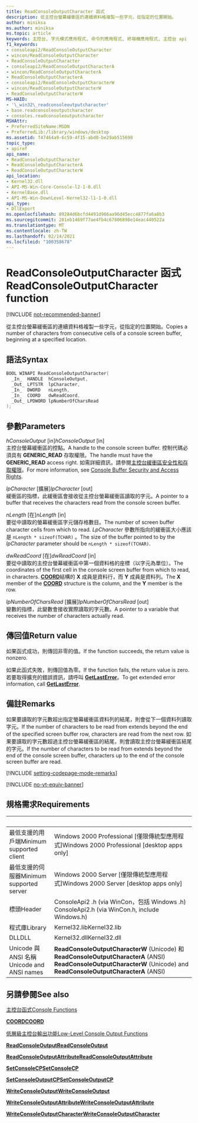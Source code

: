```yaml
---
title: ReadConsoleOutputCharacter 函式
description: 從主控台螢幕緩衝區的連續資料格複製一些字元，從指定的位置開始。
author: miniksa
ms.author: miniksa
ms.topic: article
keywords: 主控台, 字元模式應用程式, 命令列應用程式, 終端機應用程式, 主控台 api
f1_keywords:
- consoleapi2/ReadConsoleOutputCharacter
- wincon/ReadConsoleOutputCharacter
- ReadConsoleOutputCharacter
- consoleapi2/ReadConsoleOutputCharacterA
- wincon/ReadConsoleOutputCharacterA
- ReadConsoleOutputCharacterA
- consoleapi2/ReadConsoleOutputCharacterW
- wincon/ReadConsoleOutputCharacterW
- ReadConsoleOutputCharacterW
MS-HAID:
- '\_win32\_readconsoleoutputcharacter'
- base.readconsoleoutputcharacter
- consoles.readconsoleoutputcharacter
MSHAttr:
- PreferredSiteName:MSDN
- PreferredLib:/library/windows/desktop
ms.assetid: f47464a9-6c59-4f15-abd0-be29ab515698
topic_type:
- apiref
api_name:
- ReadConsoleOutputCharacter
- ReadConsoleOutputCharacterA
- ReadConsoleOutputCharacterW
api_location:
- Kernel32.dll
- API-MS-Win-Core-Console-l2-1-0.dll
- KernelBase.dll
- API-MS-Win-DownLevel-Kernel32-l1-1-0.dll
api_type:
- DllExport
ms.openlocfilehash: 89284d6bcfd4491d966aa96d45ecc4877fa6a8b3
ms.sourcegitcommit: 281eb1469f77ae4fb4c67806898e14eac440522a
ms.translationtype: MT
ms.contentlocale: zh-TW
ms.lasthandoff: 02/14/2021
ms.locfileid: "100358678"
---
```

# <a name="readconsoleoutputcharacter-function"></a><span data-ttu-id="5c3a4-104">ReadConsoleOutputCharacter 函式</span><span class="sxs-lookup"><span data-stu-id="5c3a4-104">ReadConsoleOutputCharacter function</span></span>

[!INCLUDE [not-recommended-banner](./includes/not-recommended-banner.md)]

<span data-ttu-id="5c3a4-105">從主控台螢幕緩衝區的連續資料格複製一些字元，從指定的位置開始。</span><span class="sxs-lookup"><span data-stu-id="5c3a4-105">Copies a number of characters from consecutive cells of a console screen buffer, beginning at a specified location.</span></span>

## <a name="syntax"></a><span data-ttu-id="5c3a4-106">語法</span><span class="sxs-lookup"><span data-stu-id="5c3a4-106">Syntax</span></span>

```C
BOOL WINAPI ReadConsoleOutputCharacter(
  _In_  HANDLE  hConsoleOutput,
  _Out_ LPTSTR  lpCharacter,
  _In_  DWORD   nLength,
  _In_  COORD   dwReadCoord,
  _Out_ LPDWORD lpNumberOfCharsRead
);
```

## <a name="parameters"></a><span data-ttu-id="5c3a4-107">參數</span><span class="sxs-lookup"><span data-stu-id="5c3a4-107">Parameters</span></span>

<span data-ttu-id="5c3a4-108">*hConsoleOutput* \[in\]</span><span class="sxs-lookup"><span data-stu-id="5c3a4-108">*hConsoleOutput* \[in\]</span></span>  
<span data-ttu-id="5c3a4-109">主控台螢幕緩衝區的控點。</span><span class="sxs-lookup"><span data-stu-id="5c3a4-109">A handle to the console screen buffer.</span></span> <span data-ttu-id="5c3a4-110">控制代碼必須具有 **GENERIC\_READ** 存取權限。</span><span class="sxs-lookup"><span data-stu-id="5c3a4-110">The handle must have the **GENERIC\_READ** access right.</span></span> <span data-ttu-id="5c3a4-111">如需詳細資訊，請參閱[主控台緩衝區安全性和存取權限](console-buffer-security-and-access-rights.md)。</span><span class="sxs-lookup"><span data-stu-id="5c3a4-111">For more information, see [Console Buffer Security and Access Rights](console-buffer-security-and-access-rights.md).</span></span>

<span data-ttu-id="5c3a4-112">*lpCharacter* \[擴展\]</span><span class="sxs-lookup"><span data-stu-id="5c3a4-112">*lpCharacter* \[out\]</span></span>  
<span data-ttu-id="5c3a4-113">緩衝區的指標，此緩衝區會接收從主控台螢幕緩衝區讀取的字元。</span><span class="sxs-lookup"><span data-stu-id="5c3a4-113">A pointer to a buffer that receives the characters read from the console screen buffer.</span></span>

<span data-ttu-id="5c3a4-114">*nLength* \[在\]</span><span class="sxs-lookup"><span data-stu-id="5c3a4-114">*nLength* \[in\]</span></span>  
<span data-ttu-id="5c3a4-115">要從中讀取的螢幕緩衝區字元儲存格數目。</span><span class="sxs-lookup"><span data-stu-id="5c3a4-115">The number of screen buffer character cells from which to read.</span></span> <span data-ttu-id="5c3a4-116">*LpCharacter* 參數所指向的緩衝區大小應該是 `nLength * sizeof(TCHAR)` 。</span><span class="sxs-lookup"><span data-stu-id="5c3a4-116">The size of the buffer pointed to by the *lpCharacter* parameter should be `nLength * sizeof(TCHAR)`.</span></span>

<span data-ttu-id="5c3a4-117">*dwReadCoord* \[在\]</span><span class="sxs-lookup"><span data-stu-id="5c3a4-117">*dwReadCoord* \[in\]</span></span>  
<span data-ttu-id="5c3a4-118">要從中讀取的主控台螢幕緩衝區中第一個資料格的座標（以字元為單位）。</span><span class="sxs-lookup"><span data-stu-id="5c3a4-118">The coordinates of the first cell in the console screen buffer from which to read, in characters.</span></span> <span data-ttu-id="5c3a4-119">[**COORD**](coord-str.md)結構的 **X** 成員是資料行，而 **Y** 成員是資料列。</span><span class="sxs-lookup"><span data-stu-id="5c3a4-119">The **X** member of the [**COORD**](coord-str.md) structure is the column, and the **Y** member is the row.</span></span>

<span data-ttu-id="5c3a4-120">*lpNumberOfCharsRead* \[擴展\]</span><span class="sxs-lookup"><span data-stu-id="5c3a4-120">*lpNumberOfCharsRead* \[out\]</span></span>  
<span data-ttu-id="5c3a4-121">變數的指標，此變數會接收實際讀取的字元數。</span><span class="sxs-lookup"><span data-stu-id="5c3a4-121">A pointer to a variable that receives the number of characters actually read.</span></span>

## <a name="return-value"></a><span data-ttu-id="5c3a4-122">傳回值</span><span class="sxs-lookup"><span data-stu-id="5c3a4-122">Return value</span></span>

<span data-ttu-id="5c3a4-123">如果函式成功，則傳回非零的值。</span><span class="sxs-lookup"><span data-stu-id="5c3a4-123">If the function succeeds, the return value is nonzero.</span></span>

<span data-ttu-id="5c3a4-124">如果此函式失敗，則傳回值為零。</span><span class="sxs-lookup"><span data-stu-id="5c3a4-124">If the function fails, the return value is zero.</span></span> <span data-ttu-id="5c3a4-125">若要取得擴充的錯誤資訊，請呼叫 [**GetLastError**](/windows/win32/api/errhandlingapi/nf-errhandlingapi-getlasterror)。</span><span class="sxs-lookup"><span data-stu-id="5c3a4-125">To get extended error information, call [**GetLastError**](/windows/win32/api/errhandlingapi/nf-errhandlingapi-getlasterror).</span></span>

## <a name="remarks"></a><span data-ttu-id="5c3a4-126">備註</span><span class="sxs-lookup"><span data-stu-id="5c3a4-126">Remarks</span></span>

<span data-ttu-id="5c3a4-127">如果要讀取的字元數超出指定螢幕緩衝區資料列的結尾，則會從下一個資料列讀取字元。</span><span class="sxs-lookup"><span data-stu-id="5c3a4-127">If the number of characters to be read from extends beyond the end of the specified screen buffer row, characters are read from the next row.</span></span> <span data-ttu-id="5c3a4-128">如果要讀取的字元數超過主控台螢幕緩衝區的結尾，則會讀取主控台螢幕緩衝區結尾的字元。</span><span class="sxs-lookup"><span data-stu-id="5c3a4-128">If the number of characters to be read from extends beyond the end of the console screen buffer, characters up to the end of the console screen buffer are read.</span></span>

[!INCLUDE [setting-codepage-mode-remarks](./includes/setting-codepage-mode-remarks.md)]

[!INCLUDE [no-vt-equiv-banner](./includes/no-vt-equiv-banner.md)]

## <a name="requirements"></a><span data-ttu-id="5c3a4-129">規格需求</span><span class="sxs-lookup"><span data-stu-id="5c3a4-129">Requirements</span></span>

| &nbsp; | &nbsp; |
|-|-|
| <span data-ttu-id="5c3a4-130">最低支援的用戶端</span><span class="sxs-lookup"><span data-stu-id="5c3a4-130">Minimum supported client</span></span> | <span data-ttu-id="5c3a4-131">Windows 2000 Professional \[僅限傳統型應用程式\]</span><span class="sxs-lookup"><span data-stu-id="5c3a4-131">Windows 2000 Professional \[desktop apps only\]</span></span> |
| <span data-ttu-id="5c3a4-132">最低支援的伺服器</span><span class="sxs-lookup"><span data-stu-id="5c3a4-132">Minimum supported server</span></span> | <span data-ttu-id="5c3a4-133">Windows 2000 Server \[僅限傳統型應用程式\]</span><span class="sxs-lookup"><span data-stu-id="5c3a4-133">Windows 2000 Server \[desktop apps only\]</span></span> |
| <span data-ttu-id="5c3a4-134">標頭</span><span class="sxs-lookup"><span data-stu-id="5c3a4-134">Header</span></span> | <span data-ttu-id="5c3a4-135">ConsoleApi2 .h (via WinCon，包括 Windows .h) </span><span class="sxs-lookup"><span data-stu-id="5c3a4-135">ConsoleApi2.h (via WinCon.h, include Windows.h)</span></span> |
| <span data-ttu-id="5c3a4-136">程式庫</span><span class="sxs-lookup"><span data-stu-id="5c3a4-136">Library</span></span> | <span data-ttu-id="5c3a4-137">Kernel32.lib</span><span class="sxs-lookup"><span data-stu-id="5c3a4-137">Kernel32.lib</span></span> |
| <span data-ttu-id="5c3a4-138">DLL</span><span class="sxs-lookup"><span data-stu-id="5c3a4-138">DLL</span></span> | <span data-ttu-id="5c3a4-139">Kernel32.dll</span><span class="sxs-lookup"><span data-stu-id="5c3a4-139">Kernel32.dll</span></span> |
| <span data-ttu-id="5c3a4-140">Unicode 與 ANSI 名稱</span><span class="sxs-lookup"><span data-stu-id="5c3a4-140">Unicode and ANSI names</span></span> | <span data-ttu-id="5c3a4-141">**ReadConsoleOutputCharacterW** (Unicode) 和 **ReadConsoleOutputCharacterA** (ANSI) </span><span class="sxs-lookup"><span data-stu-id="5c3a4-141">**ReadConsoleOutputCharacterW** (Unicode) and **ReadConsoleOutputCharacterA** (ANSI)</span></span> |

## <a name="see-also"></a><span data-ttu-id="5c3a4-142">另請參閱</span><span class="sxs-lookup"><span data-stu-id="5c3a4-142">See also</span></span>

[<span data-ttu-id="5c3a4-143">主控台函式</span><span class="sxs-lookup"><span data-stu-id="5c3a4-143">Console Functions</span></span>](console-functions.md)

[<span data-ttu-id="5c3a4-144">**COORD**</span><span class="sxs-lookup"><span data-stu-id="5c3a4-144">**COORD**</span></span>](coord-str.md)

[<span data-ttu-id="5c3a4-145">低層級主控台輸出功能</span><span class="sxs-lookup"><span data-stu-id="5c3a4-145">Low-Level Console Output Functions</span></span>](low-level-console-output-functions.md)

[<span data-ttu-id="5c3a4-146">**ReadConsoleOutput**</span><span class="sxs-lookup"><span data-stu-id="5c3a4-146">**ReadConsoleOutput**</span></span>](readconsoleoutput.md)

[<span data-ttu-id="5c3a4-147">**ReadConsoleOutputAttribute**</span><span class="sxs-lookup"><span data-stu-id="5c3a4-147">**ReadConsoleOutputAttribute**</span></span>](readconsoleoutputattribute.md)

[<span data-ttu-id="5c3a4-148">**SetConsoleCP**</span><span class="sxs-lookup"><span data-stu-id="5c3a4-148">**SetConsoleCP**</span></span>](setconsolecp.md)

[<span data-ttu-id="5c3a4-149">**SetConsoleOutputCP**</span><span class="sxs-lookup"><span data-stu-id="5c3a4-149">**SetConsoleOutputCP**</span></span>](setconsoleoutputcp.md)

[<span data-ttu-id="5c3a4-150">**WriteConsoleOutput**</span><span class="sxs-lookup"><span data-stu-id="5c3a4-150">**WriteConsoleOutput**</span></span>](writeconsoleoutput.md)

[<span data-ttu-id="5c3a4-151">**WriteConsoleOutputAttribute**</span><span class="sxs-lookup"><span data-stu-id="5c3a4-151">**WriteConsoleOutputAttribute**</span></span>](writeconsoleoutputattribute.md)

[<span data-ttu-id="5c3a4-152">**WriteConsoleOutputCharacter**</span><span class="sxs-lookup"><span data-stu-id="5c3a4-152">**WriteConsoleOutputCharacter**</span></span>](writeconsoleoutputcharacter.md)